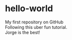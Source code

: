 # hello-world
My first repository on GitHub </br>
Following this uber fun tutorial. </br>
Jorge is the best!

